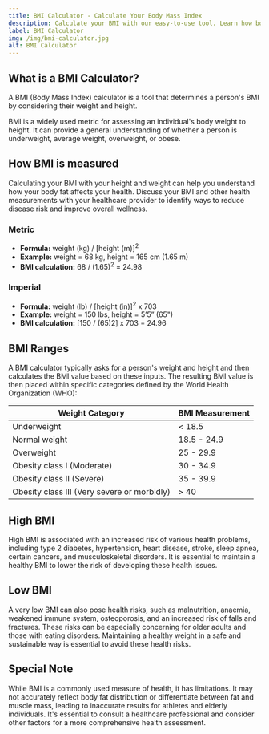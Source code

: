 ```yaml
---
title: BMI Calculator - Calculate Your Body Mass Index
description: Calculate your BMI with our easy-to-use tool. Learn how body fat impacts your health and create a wellness plan. Consider limitations & consult professionals.
label: BMI Calculator
img: /img/bmi-calculator.jpg
alt: BMI Calculator
---
```


## What is a BMI Calculator?
A BMI (Body Mass Index) calculator is a tool that determines a person's BMI by considering their weight and height.

BMI is a widely used metric for assessing an individual's body weight to height. It can provide a general understanding of whether a person is underweight, average weight, overweight, or obese.

## How BMI is measured

Calculating your BMI with your height and weight can help you understand how your body fat affects your health. Discuss your BMI and other health measurements with your healthcare provider to identify ways to reduce disease risk and improve overall wellness.

### Metric
- **Formula:** weight (kg) / [height (m)]<sup>2</sup>
- **Example:** weight = 68 kg, height = 165 cm (1.65 m)
- **BMI calculation:** 68 / (1.65)<sup>2</sup> = 24.98

### Imperial
- **Formula:** weight (lb) / [height (in)]<sup>2</sup> x 703
- **Example:** weight = 150 lbs, height = 5’5” (65")
- **BMI calculation:** [150 / (65)2] x 703 = 24.96

## BMI Ranges
A BMI calculator typically asks for a person's weight and height and then calculates the BMI value based on these inputs. The resulting BMI value is then placed within specific categories defined by the World Health Organization (WHO):

| Weight Category   | BMI Measurement |
| ------ | --- |
| Underweight | < 18.5 |
| Normal weight | 18.5 - 24.9 |
| Overweight | 25 - 29.9 |
| Obesity class I (Moderate) | 30 - 34.9 |
| Obesity class II (Severe) | 35 - 39.9 |
| Obesity class III (Very severe or morbidly) | > 40 |

## High BMI

High BMI is associated with an increased risk of various health problems, including type 2 diabetes, hypertension, heart disease, stroke, sleep apnea, certain cancers, and musculoskeletal disorders. It is essential to maintain a healthy BMI to lower the risk of developing these health issues.

## Low BMI

A very low BMI can also pose health risks, such as malnutrition, anaemia, weakened immune system, osteoporosis, and an increased risk of falls and fractures. These risks can be especially concerning for older adults and those with eating disorders. Maintaining a healthy weight in a safe and sustainable way is essential to avoid these health risks.

## Special Note

While BMI is a commonly used measure of health, it has limitations. It may not accurately reflect body fat distribution or differentiate between fat and muscle mass, leading to inaccurate results for athletes and elderly individuals. It's essential to consult a healthcare professional and consider other factors for a more comprehensive health assessment.